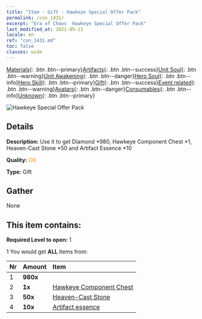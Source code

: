 ```yaml
---
title: "Item - Gift - Hawkeye Special Offer Pack"
permalink: /con_1431/
excerpt: "Era of Chaos  Hawkeye Special Offer Pack"
last_modified_at: 2021-05-11
locale: en
ref: "con_1431.md"
toc: false
classes: wide
---
```

 [Materials](/Items/){: .btn .btn--primary}[Artifacts](/Items/Artifacts/){: .btn .btn--success}[Unit Soul](/Items/UnitSoul/){: .btn .btn--warning}[Unit Awakening](/Items/UnitAwakening/){: .btn .btn--danger}[Hero Soul](/Items/HeroSoul/){: .btn .btn--info}[Hero Skill](/Items/HeroSkill/){: .btn .btn--primary}[Gift](/Items/Gift/){: .btn .btn--success}[Event related](/Items/Events/){: .btn .btn--warning}[Avatars](/Items/Avatars/){: .btn .btn--danger}[Consumables](/Items/Consumables/){: .btn .btn--info}[Unknown](/Items/Unknown/){: .btn .btn--primary}

 ![Hawkeye Special Offer Pack](/images/t/i_906028.png)

## Details
 **Description:** Use it to get Diamond *980, Hawkeye Component Chest *1, Heaven-Cast Stone *50 and Artifact Essence *10

 **Quality:** <span style="color: #FF8C00">OK</span>

 **Type:** Gift

## Gather

  None

## This item contains:

 **Required Level to open:** 1

 1 You would get **ALL** items  from:

  | Nr | Amount |     Item    |
  |:---|:-------|:------------|
  | 1 |  **980x** | <i class="fas fa-gem"/> |  | 
  | 2 |  **1x** | [Hawkeye Component Chest](/Items/con_1349/) |  | 
  | 3 |  **50x** | [Heaven-Cast Stone](/Items/art_188/) |  | 
  | 4 |  **10x** | [Artifact essence](/Items/con_905/) |  | 
